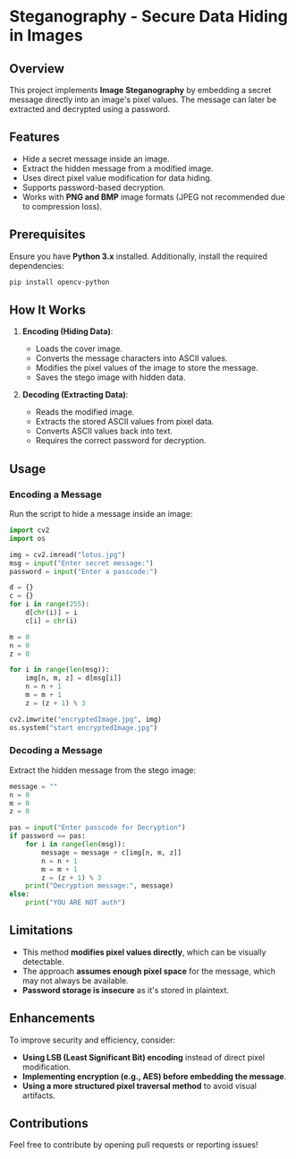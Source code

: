 # Steganography - Secure Data Hiding in Images

## Overview
This project implements **Image Steganography** by embedding a secret message directly into an image's pixel values. The message can later be extracted and decrypted using a password.

## Features
- Hide a secret message inside an image.
- Extract the hidden message from a modified image.
- Uses direct pixel value modification for data hiding.
- Supports password-based decryption.
- Works with **PNG and BMP** image formats (JPEG not recommended due to compression loss).

## Prerequisites
Ensure you have **Python 3.x** installed. Additionally, install the required dependencies:

```sh
pip install opencv-python
```

## How It Works
1. **Encoding (Hiding Data)**:
   - Loads the cover image.
   - Converts the message characters into ASCII values.
   - Modifies the pixel values of the image to store the message.
   - Saves the stego image with hidden data.

2. **Decoding (Extracting Data)**:
   - Reads the modified image.
   - Extracts the stored ASCII values from pixel data.
   - Converts ASCII values back into text.
   - Requires the correct password for decryption.

## Usage
### **Encoding a Message**
Run the script to hide a message inside an image:

```python
import cv2
import os

img = cv2.imread("lotus.jpg") 
msg = input("Enter secret message:")
password = input("Enter a passcode:")

d = {}
c = {}
for i in range(255):
    d[chr(i)] = i
    c[i] = chr(i)

m = 0
n = 0
z = 0

for i in range(len(msg)):
    img[n, m, z] = d[msg[i]]
    n = n + 1
    m = m + 1
    z = (z + 1) % 3

cv2.imwrite("encryptedImage.jpg", img)
os.system("start encryptedImage.jpg")
```

### **Decoding a Message**
Extract the hidden message from the stego image:

```python
message = ""
n = 0
m = 0
z = 0

pas = input("Enter passcode for Decryption")
if password == pas:
    for i in range(len(msg)):
        message = message + c[img[n, m, z]]
        n = n + 1
        m = m + 1
        z = (z + 1) % 3
    print("Decryption message:", message)
else:
    print("YOU ARE NOT auth")
```

## Limitations
- This method **modifies pixel values directly**, which can be visually detectable.
- The approach **assumes enough pixel space** for the message, which may not always be available.
- **Password storage is insecure** as it's stored in plaintext.

## Enhancements
To improve security and efficiency, consider:
- **Using LSB (Least Significant Bit) encoding** instead of direct pixel modification.
- **Implementing encryption (e.g., AES) before embedding the message**.
- **Using a more structured pixel traversal method** to avoid visual artifacts.

## Contributions
Feel free to contribute by opening pull requests or reporting issues!

